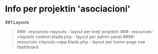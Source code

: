  # Info per projektin \'asociacioni\'
##1.Layouts 

>###- resources->layouts - layout per krejt projektin
>###- resources->layouts->_admin_.blade.php - layout per _admin_ panel
>####- resources->layouts->app.blade.php - layout per home-page ose dashboard
